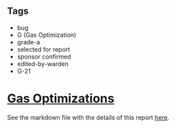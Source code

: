 ## Tags

- bug
- G (Gas Optimization)
- grade-a
- selected for report
- sponsor confirmed
- edited-by-warden
- G-21

# [Gas Optimizations](https://github.com/code-423n4/2023-03-wenwin-findings/issues/139) 

See the markdown file with the details of this report [here](https://github.com/code-423n4/2023-03-wenwin-findings/blob/main/data/Rolezn-G.md).
